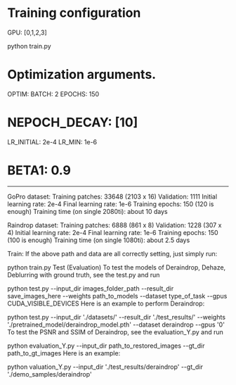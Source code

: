 

# Training configuration
GPU: [0,1,2,3]

python train.py

# Optimization arguments.
OPTIM:
  BATCH: 2
  EPOCHS: 150
  # NEPOCH_DECAY: [10]
  LR_INITIAL: 2e-4
  LR_MIN: 1e-6
  # BETA1: 0.9


 -------------------------------------------------
 GoPro dataset:
 Training patches: 33648 (2103 x 16)
 Validation: 1111
 Initial learning rate: 2e-4
 Final learning rate: 1e-6
 Training epochs: 150 (120 is enough)
Training time (on single 2080ti): about 10 days

 Raindrop dataset:
 Training patches: 6888 (861 x 8)
 Validation: 1228 (307 x 4)
 Initial learning rate: 2e-4
 Final learning rate: 1e-6
 Training epochs: 150 (100 is enough)
Training time (on single 1080ti): about 2.5 days


Train:
If the above path and data are all correctly setting, just simply run:

python train.py
Test (Evaluation)
To test the models of Deraindrop, Dehaze, Deblurring with ground truth, see the test.py and run

python test.py --input_dir images_folder_path --result_dir save_images_here --weights path_to_models --dataset type_of_task --gpus CUDA_VISIBLE_DEVICES
Here is an example to perform Deraindrop:

python test.py --input_dir './datasets/' --result_dir './test_results/' --weights './pretrained_model/deraindrop_model.pth' --dataset deraindrop --gpus '0'
To test the PSNR and SSIM of Deraindrop, see the evaluation_Y.py and run

python evaluation_Y.py --input_dir path_to_restored_images --gt_dir path_to_gt_images
Here is an example:

python valuation_Y.py --input_dir './test_results/deraindrop' --gt_dir './demo_samples/deraindrop'

